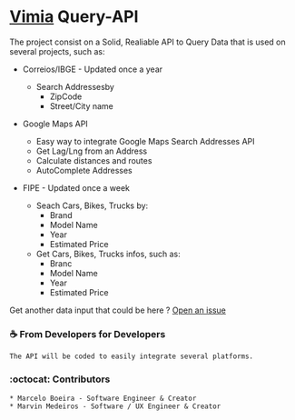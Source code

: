 [Vimia](https://site.vimia.cc) Query-API
=====

The project consist on a Solid, Realiable API to Query Data that is used on several projects, such as:

* Correios/IBGE - Updated once a year
	* Search Addressesby 
		* ZipCode
		* Street/City name

* Google Maps API
	* Easy way to integrate Google Maps Search Addresses API
	* Get Lag/Lng from an Address
	* Calculate distances and routes
	* AutoComplete Addresses

* FIPE - Updated once a week
	* Seach Cars, Bikes, Trucks by:
		* Brand
		* Model Name
		* Year
		* Estimated Price
	* Get Cars, Bikes, Trucks infos, such as:
		* Branc
		* Model Name
		* Year
		* Estimated Price



Get another data input that could be here ? [Open an issue](https://github.com/vimia/query/issues/new/?title=Data%20Input:%20NAME_OF_YOUR_DATA_INPUT)


### :coffee: From Developers for Developers
	
	The API will be coded to easily integrate several platforms.

### :octocat: Contributors
	
	* Marcelo Boeira - Software Engineer & Creator
	* Marvin Medeiros - Software / UX Engineer & Creator
	




	